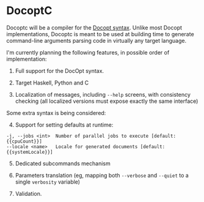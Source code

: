 # DocoptC

Docoptc will be a compiler for the [Docopt syntax](http://docopt.org/). Unlike most Docopt implementations, Docoptc is meant to be used at building time to generate command-line arguments parsing code in virtually any target language. 

I'm currently planning the following features, in possible order of implementation:

 1. Full support for the DocOpt syntax.

 2. Target Haskell, Python and C

 3. Localization of messages, including `--help` screens, with consistency checking (all localized versions must expose exactly the same interface)

Some extra syntax is being considered:

 4. Support for setting defaults at runtime:

 ~~~
 -j, --jobs <int>  Number of parallel jobs to execute [default: {{cpuCount}}]
 --locale <name>   Locale for generated documents [default: {{systemLocale}}]
 ~~~

 5. Dedicated subcommands mechanism

 6. Parameters translation (eg, mapping both `--verbose` and `--quiet` to a single `verbosity` variable)

 7. Validation.
